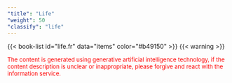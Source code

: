 ```yaml
---
"title": "Life"
"weight": 50
"classify": "life"
---
```


{{< book-list id="life.fr" data="items" color="#b49150" >}}
{{< warning >}}
<p>
   <font color="red" size="2pt">The content is generated using generative artificial intelligence technology, if the content description is unclear or inappropriate, please forgive and react with the information service.</font>
</p>
